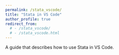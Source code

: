 ```yaml
---
permalink: /stata_vscode/
title: "Stata in VS Code"
author_profile: true
redirect_from: 
  # - /stata_vscode/
  # - /stata_vscode.html
---
```


A guide that describes how to use Stata in VS Code.